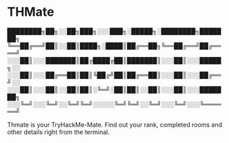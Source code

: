 # THMate

████████╗██╗░░██╗███╗░░░███╗░█████╗░████████╗███████╗
╚══██╔══╝██║░░██║████╗░████║██╔══██╗╚══██╔══╝██╔════╝
░░░██║░░░███████║██╔████╔██║███████║░░░██║░░░█████╗░░
░░░██║░░░██╔══██║██║╚██╔╝██║██╔══██║░░░██║░░░██╔══╝░░
░░░██║░░░██║░░██║██║░╚═╝░██║██║░░██║░░░██║░░░███████╗
░░░╚═╝░░░╚═╝░░╚═╝╚═╝░░░░░╚═╝╚═╝░░╚═╝░░░╚═╝░░░╚══════╝ 


Thmate is your TryHackMe-Mate. Find out your rank, completed rooms and other details right from the terminal.
